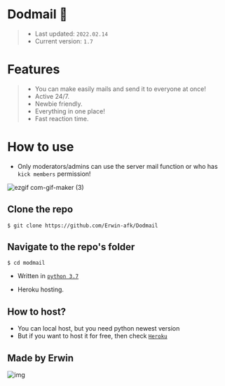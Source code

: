 # Dodmail 🤖
> - Last updated: ``2022.02.14``
> - Current version: ``1.7``
   
# Features
> - You can make easily mails and send it to everyone at once!  
> - Active 24/7.  
> - Newbie friendly.
> - Everything in one place!
> - Fast reaction time. 

# How to use

- Only moderators/admins can use the server mail function or who has ``kick members`` permission!



![ezgif com-gif-maker (3)](https://user-images.githubusercontent.com/78267674/153893360-985c7b8c-ea1b-4457-a650-a81599c53f1d.gif)

## Clone the repo
```
$ git clone https://github.com/Erwin-afk/Dodmail
```  
## Navigate to the repo's folder
```
$ cd modmail
```
- Written in [`python 3.7`](https://www.python.org/downloads/release/python-370/)    

- Heroku hosting.

## How to host?
- You can local host, but you need python newest version
- But if you want to host it for free, then check [`Heroku`](https://www.heroku.com/)

## Made by Erwin


![img](https://user-images.githubusercontent.com/78267674/153889753-c92973da-4489-49da-a1d1-6d67430e8384.gif)

